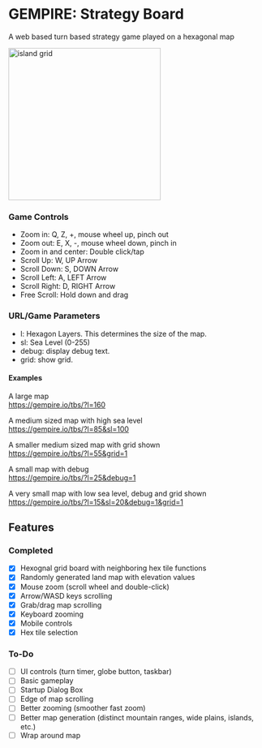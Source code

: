 # GEMPIRE: Strategy Board
A web based turn based strategy game played on a hexagonal map

<img width="300" alt="island grid" src="https://github.com/gempireio/strategy-board/assets/74265768/4f016e6f-eb3a-4e69-9548-697627e540a5">

### Game Controls
- Zoom in: Q, Z, +, mouse wheel up, pinch out
- Zoom out: E, X, -, mouse wheel down, pinch in
- Zoom in and center: Double click/tap
- Scroll Up: W, UP Arrow
- Scroll Down: S, DOWN Arrow
- Scroll Left: A, LEFT Arrow
- Scroll Right: D, RIGHT Arrow
- Free Scroll: Hold down and drag

### URL/Game Parameters
- l: Hexagon Layers. This determines the size of the map.
- sl: Sea Level (0-255)
- debug: display debug text.
- grid: show grid.

#### Examples
A large map  
<https://gempire.io/tbs/?l=160>

A medium sized map with high sea level  
<https://gempire.io/tbs/?l=85&sl=100>

A smaller medium sized map with grid shown  
<https://gempire.io/tbs/?l=55&grid=1>

A small map with debug  
<https://gempire.io/tbs/?l=25&debug=1>

A very small map with low sea level, debug and grid shown  
<https://gempire.io/tbs/?l=15&sl=20&debug=1&grid=1>



## Features
### Completed 
- [X] Hexognal grid board with neighboring hex tile functions
- [X] Randomly generated land map with elevation values
- [X] Mouse zoom (scroll wheel and double-click)
- [X] Arrow/WASD keys scrolling
- [X] Grab/drag map scrolling
- [X] Keyboard zooming
- [X] Mobile controls
- [X] Hex tile selection

### To-Do
- [ ] UI controls (turn timer, globe button, taskbar)
- [ ] Basic gameplay
- [ ] Startup Dialog Box
- [ ] Edge of map scrolling
- [ ] Better zooming (smoother fast zoom)
- [ ] Better map generation (distinct mountain ranges, wide plains, islands, etc.)
- [ ] Wrap around map
